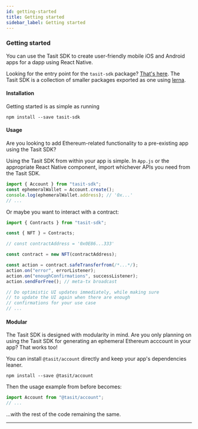 ```yaml
---
id: getting-started
title: Getting started
sidebar_label: Getting started
---
```


### Getting started

You can use the Tasit SDK to create user-friendly mobile iOS and Android apps for a dapp using React Native.

Looking for the entry point for the `tasit-sdk` package? [That's here](https://github.com/tasitlabs/tasit-sdk/tree/develop/packages/sdk). The Tasit SDK is a collection of smaller packages exported as one using [lerna](https://lerna.js.org/).

#### Installation

Getting started is as simple as running

`npm install --save tasit-sdk`

#### Usage

Are you looking to add Ethereum-related functionality to a pre-existing app using the Tasit SDK?

Using the Tasit SDK from within your app is simple.
In `App.js` or the appropriate React Native component, import whichever APIs you need from the Tasit SDK.

```javascript
import { Account } from "tasit-sdk";
const ephemeralWallet = Account.create();
console.log(ephemeralWallet.address); // '0x...'
// ...
```

Or maybe you want to interact with a contract:

```javascript
import { Contracts } from "tasit-sdk";

const { NFT } = Contracts;

// const contractAddress = '0x0E86...333'

const contract = new NFT(contractAddress);

const action = contract.safeTransferfrom(/*...*/);
action.on("error", errorListener);
action.on("enoughConfirmations", successListener);
action.sendForFree(); // meta-tx broadcast

// Do optimistic UI updates immediately, while making sure
// to update the UI again when there are enough
// confirmations for your use case
// ...
```

#### Modular

The Tasit SDK is designed with modularity in mind. Are you only planning on using the Tasit SDK for generating an ephemeral Ethereum acccount in your app? That works too!

You can install `@tasit/account` directly and keep your app's dependencies leaner.

```
npm install --save @tasit/account
```

Then the usage example from before becomes:

```javascript
import Account from "@tasit/account";
// ...
```

...with the rest of the code remaining the same.

---
